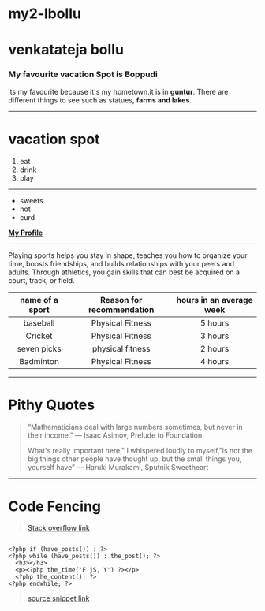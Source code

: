 # my2-lbollu

# venkatateja bollu
### My favourite vacation Spot is Boppudi 

its my favourite because it's my hometown.it is in **guntur**. There are different things to see such as statues, **farms and lakes**.
***
# vacation spot
1. eat
1. drink
1. play

***
* sweets
* hot
* curd

**[My Profile](MyStats.md)**

***

Playing sports helps you stay in shape, teaches you how to organize your time, boosts friendships, and builds relationships with your peers and adults. Through athletics, you gain skills that can best be acquired on a court, track, or field.

| name of a sport| Reason for recommendation | hours in an average week |
| :---: | :---: | :---: |
| baseball | Physical Fitness | 5 hours |
| Cricket | Physical Fitness | 3 hours |
| seven picks | physical fitness | 2 hours |
| Badminton | Physical Fitness | 4 hours |


***

# Pithy Quotes

> “Mathematicians deal with large numbers sometimes, but never in their income.”
― Isaac Asimov, Prelude to Foundation
>
>What's really important here," I whispered loudly to myself,"is not the big things other people have thought up, but the small things you, yourself have”
― Haruki Murakami, Sputnik Sweetheart


---

# Code Fencing

> [Stack overflow link ](https://stackoverflow.com/questions/57672397/exclude-category-from-this-loop)

```<?php query_posts('cat=-3'); ?>

<?php if (have_posts()) : ?>
<?php while (have_posts()) : the_post(); ?>
  <h3></h3>	
  <p><?php the_time('F jS, Y') ?></p>
  <?php the_content(); ?>
<?php endwhile; ?>

```

> [source snippet link ](https://css-tricks.com/snippets/wordpress/remove-specific-categories-from-the-loop)

